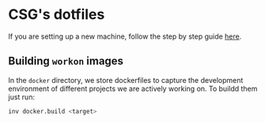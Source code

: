 # CSG's dotfiles

If you are setting up a new machine, follow the step by step guide [here](./docs/new_dev_server.md).

## Building `workon` images

In the `docker` directory, we store dockerfiles to capture the development
environment of different projects we are actively working on. To buildd them
just run:

```bash
inv docker.build <target>
```
